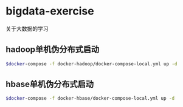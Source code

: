 # bigdata-exercise
关于大数据的学习

## hadoop单机伪分布式启动

```bash
$docker-compose -f docker-hadoop/docker-compose-local.yml up -d
```
## hbase单机伪分布式启动

```bash
$docker-compose -f docker-hbase/docker-compose-local.yml up -d
```
